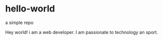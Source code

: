 # hello-world
a simple repo

Hey world!
i am a web developer. I am passionate to technology an sport.
